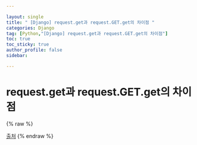 ```yaml
---

layout: single
title: " [Django] request.get과 request.GET.get의 차이점 "
categories: Django
tag: [Python,"[Django] request.get과 request.GET.get의 차이점"]
toc: true
toc_sticky: true
author_profile: false
sidebar:

---
```

# **request.get과 request.GET.get의 차이점**
{% raw %}



[출처](https://engineer-mole.tistory.com/125)
{% endraw %}
